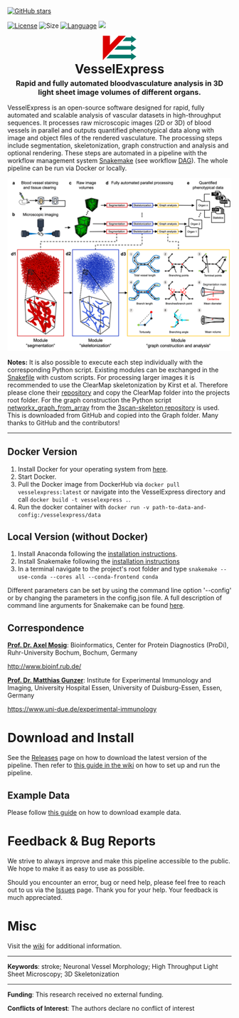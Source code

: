 [![GitHub stars](https://img.shields.io/github/stars/RUB-Bioinf/LightSheetBrainVesselSkeletonization.svg?style=social&label=Star)](https://github.com/RUB-Bioinf/LightSheetBrainVesselSkeletonization) 

[![License](https://img.shields.io/github/license/RUB-Bioinf/LightSheetBrainVesselSkeletonization?color=green&style=plastic)](https://github.com/RUB-Bioinf/LightSheetBrainVesselSkeletonization/LICENSE.txt)
![Size](https://img.shields.io/github/repo-size/RUB-Bioinf/LightSheetBrainVesselSkeletonization?style=plastic)
[![Language](https://img.shields.io/github/languages/top/RUB-Bioinf/LightSheetBrainVesselSkeletonization?style=plastic)](https://github.com/RUB-Bioinf/LightSheetBrainVesselSkeletonization)
[![](https://github.com/RUB-Bioinf/LightSheetBrainVesselSkeletonization/workflows/RepoTracker/badge.svg)](https://github.com/RUB-Bioinf/LightSheetBrainVesselSkeletonization/actions)


<p style="text-align:center; margin-bottom: 0px"><img src="imgs/logo.svg" alt="Logo" style="width: 15%;"></p>
<h1 style="text-align: center; margin:0px; padding-top: 0px">VesselExpress</h1>
<h3 style="text-align:center; margin-top: 5px">Rapid and fully automated bloodvasculature analysis in 3D light sheet image volumes of different organs.</h3>

VesselExpress is an open-source software designed for rapid, fully automated and scalable analysis of vascular datasets 
in high-throughput sequences. It processes raw microscopic images (2D or 3D) of blood vessels in  parallel  and outputs 
quantified  phenotypical  data  along with image and object files of the rendered vasculature. The processing steps include segmentation, skeletonization, graph construction and analysis and 
optional rendering. These steps are automated in a pipeline with the workflow management system [Snakemake](https://github.com/snakemake/snakemake) 
(see workflow [DAG](imgs/dag.pdf)). The whole pipeline can be run via Docker or locally. 

![VesselExpress](imgs/VesselExpress.png)

**Notes:** It is also possible to execute each step individually with the
corresponding Python script. Existing modules can be exchanged in the [Snakefile](Snakefile) with custom scripts.
For processing larger images it is recommended to use the ClearMap skeletonization by Kirst et al. Therefore please clone their
[repository](https://github.com/MartinFinkenflugel/ClearMap2/tree/3617414d6d56709b452b2c5253631eecbede1b85)
and copy the ClearMap folder into the projects root folder. 
For the graph construction the Python script
[networkx_graph_from_array](https://github.com/3Scan/3scan-skeleton/blob/master/skeleton/networkx_graph_from_array.py)
from the
[3scan-skeleton repository](https://github.com/3Scan/3scan-skeleton#3d-image-skeletonization-tools) is used. This is
downloaded from GitHub and copied into the Graph folder. Many thanks to GitHub and the contributors!

***

## Docker Version
1. Install Docker for your operating system from [here](https://docs.docker.com/get-docker/).
2. Start Docker.
3. Pull the Docker image from DockerHub via `docker pull vesselexpress:latest` or navigate into the VesselExpress directory and call `docker build -t vesselexpress .`.
4. Run the docker container with `docker run -v path-to-data-and-config:/vesselexpress/data`

## Local Version (without Docker)
1. Install Anaconda following the [installation instructions](https://docs.anaconda.com/anaconda/install/index.html).
2. Install Snakemake following the [installation instructions](https://snakemake.readthedocs.io/en/stable/getting_started/installation.html)
3. In a terminal navigate to the project's root folder and type
`snakemake --use-conda --cores all --conda-frontend conda`

Different parameters can be set by using the command line option '--config' or by changing the parameters in the
config.json file. A full description of command line arguments for Snakemake can be found
[here](https://snakemake.readthedocs.io/en/v4.5.1/executable.html).

## Correspondence

[**Prof. Dr. Axel Mosig**](mailto:axel.mosig@rub.de): Bioinformatics, Center for Protein Diagnostics (ProDi), Ruhr-University Bochum, Bochum, Germany

http://www.bioinf.rub.de/

[**Prof. Dr. Matthias Gunzer**](mailto:matthias.gunzer@uni-due.de): Institute for Experimental Immunology and Imaging, University Hospital Essen, University of Duisburg-Essen, Essen, Germany

https://www.uni-due.de/experimental-immunology

# Download and Install

See the [Releases](https://github.com/RUB-Bioinf/LightSheetBrainVesselSkeletonization/releases) page on how to download the latest version of the pipeline.
Then refer to [this guide in the wiki](https://github.com/RUB-Bioinf/LightSheetBrainVesselSkeletonization/wiki/Running-the-Pipeline) on how to set up and run the pipeline.

## Example Data

Please follow [this guide](https://github.com/RUB-Bioinf/HT-PropagatedNeuriteSkeletonization/wiki/Example-Data) on how to download example data.

# Feedback & Bug Reports

We strive to always improve and make this pipeline accessible to the public.
We hope to make it as easy to use as possible.

Should you encounter an error, bug or need help, please feel free to reach out to us via the [Issues](https://github.com/RUB-Bioinf/LightSheetBrainVesselSkeletonization/issues) page.
Thank you for your help. Your feedback is much appreciated.

# Misc

Visit the [wiki](https://github.com/RUB-Bioinf/LightSheetBrainVesselSkeletonization/wiki) for additional information.

****

**Keywords**: stroke; Neuronal Vessel Morphology; High Throughput Light Sheet Microscopy; 3D Skeletonization

****

**Funding**: This research received no external funding.

**Conflicts of Interest**: The authors declare no conflict of interest
